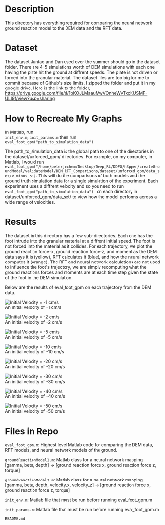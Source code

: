 # Description
This directory has everything required for comparing the neural network ground reaction model to the DEM data and the RFT data.  

# Dataset
The dataset Juntao and Dan used over the summer should go in the dataset folder. There are 4-5 simulations worth of DEM simulations with each one having the plate hit the ground at diffrent speeds. The plate is not driven or forced into the granular material. The dataset files are too big for me to commit because of Github's size limits. I zipped the folder and put it in my google drive. Here is the link to the folder, https://drive.google.com/file/d/1bKOJLMaauMwVOnheWvTxcKUSMF-ULI9f/view?usp=sharing  

# How to Recreate My Graphs
In Matlab, run <br /> 
```init_env.m```, ```init_params.m``` then run ```eval_foot_gpm("path_to_simulation_data")``` <br />

The path_to_simulation_data is the global path to one of the directories in the dataset/unforced_gpm/ directories. For example, on my computer, in Matlab, I would run ```eval_foot_gpm("/home/peterjochem/Desktop/Deep_RL/DDPG/h3pper/createGroundModel/validateModel/DEM_RFT_Comparisons/dataset/unforced_gpm/data_set/v_minus_5")```. This will do the comparisons of both models and the ground truth simulation data for a single simulation of the experiment. Each experiment uses a diffrent velocity and so you need to run ```eval_foot_gpm("path_to_simulation_data") ``` on each directory in dataset/unforced_gpm/data_set/ to view how the model performs across a wide range of velocities. 

# Results
The dataset in this directory has a few sub-directories. Each one has the foot intrude into the granular material at a diffrent initial speed. The foot is not forced into the material as it collides. For each trajectory, we plot the ground reaction force-x, ground reaction force-z, and moment as the DEM data says it is (yellow), RFT calculates it (blue), and how the neural network computes it (orange). The RFT and neural network calculations are not used to influence the foot's trajectory, we are simply recomputing what the ground reactions forces and moments are at each time step given the state of the foot in the DEM simulation. <br />     

Below are the results of eval_foot_gpm on each trajectory from the DEM data.  

![Initial Velocity = -1 cm/s](media/velocity_minus_1_results.png) <br />
An initial velocity of -1 cm/s <br />

![Initial Velocity = -2 cm/s](media/velocity_minus_2_results.png) <br />
An initial velocity of -2 cm/s <br />

![Initial Velocity = -5 cm/s](media/velocity_minus_5_results.png) <br />
An initial velocity of -5 cm/s <br />

![Initial Velocity = -10 cm/s](media/velocity_minus_10_results.png) <br />
An initial velocity of -10 cm/s <br />

![Initial Velocity = -20 cm/s](media/velocity_minus_20_results.png) <br />
An initial velocity of -20 cm/s <br />

![Initial Velocity = -30 cm/s](media/velocity_minus_30_results.png) <br />
An initial velocity of -30 cm/s <br />

![Initial Velocity = -40 cm/s](media/velocity_minus_40_results.png) <br />
An initial velocity of -40 cm/s <br />

![Initial Velocity = -50 cm/s](media/velocity_minus_50_results.png) <br />
An initial velocity of -50 cm/s <br />


# Files in Repo 
```eval_foot_gpm.m```: Highest level Matlab code for comparing the DEM data, RFT models, and neural network models of the ground. <br />   

```groundReactionModel1.m```: Matlab class for a neural network mapping [gamma, beta, depth] -> [ground reaction force x, ground reaction force z, torque] <br />

```groundReactionModel2.m```: Matlab class for a neural network mapping [gamma, beta, depth, velocity_x, velocity_z] -> [ground reaction force x, ground reaction force z, torque] <br /> 

```init_env.m```: Matlab file that must be run before running eval_foot_gpm.m <br />

```init_params.m```: Matlab file that must be run before running eval_foot_gpm.m <br />

```README.md```

     
